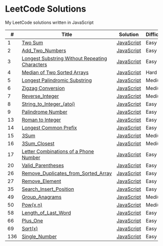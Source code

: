 # LeetCode Solutions

My LeetCode solutions written in JavaScript


| # | Title | Solution | Difficulty |
|---| ----- | -------- | ---------- |
|1|[Two Sum](https://leetcode.com/problems/two-sum/) | [JavaScript](./0001_Two_Sum/1_Two_Sum.js)|Easy|
|2|[Add_Two_Numbers](https://leetcode.com/problems/add-two-numbers/) | [JavaScript](./0002_Add_Two_Numbers/2_Add_Two_Numbers.js)|Easy|
|3|[Longest Substring Without Repeating Characters](https://leetcode.com/problems/longest-substring-without-repeating-characters/) | [JavaScript](./0003_Longest_Substring_Without_Repeating_Characters/3_Longest_Substring_Without_Repeating_Characters.js)|Easy|
|4|[Median of Two Sorted Arrays](https://leetcode.com/problems/median-of-two-sorted-arrays/) | [JavaScript](./0004_Median_of_Two_Sorted_Arrays/4_Median_of_Two_Sorted_Arrays.js)|Hard|
|5|[Longest Palindromic Substring](https://leetcode.com/problems/longest-palindromic-substring/) | [JavaScript](./0005_Longest_Palindromic_Substring/5_Longest_Palindromic_Substring.js)|Medium|
|6|[Zigzag Conversion](https://leetcode.com/problems/zigzag-conversion/) | [JavaScript](./0006_Zigzag_Conversion/6_Zigzag_Conversion.js)|Medium|
|7|[Reverse_Integer](https://leetcode.com/problems/reverse-integer/) | [JavaScript](./0007_Reverse_Integer/7_Reverse_Integer.js)|Medium|
|8|[String_to_Integer_(atoi)](https://leetcode.com/problems/string-to-integer-atoi/) | [JavaScript](./0008_String_to_Integer_(atoi)/0008_String_to_Integer_(atoi).js)|Easy|
|9|[Palindrome Number](https://leetcode.com/problems/palindrome-number/) | [JavaScript](./0009_Palindrome_Number/9_Palindrome_Number.js)|Easy|
|13|[Roman to Integer](https://leetcode.com/problems/roman-to-integer/) | [JavaScript](./0013_Roman_to_Integer/13_Roman_to_Integer.js)|Easy|
|14|[Longest Common Prefix](https://leetcode.com/problems/longest-common-prefix/) | [JavaScript](./0014_Longest_Common_Prefix/14_Longest_Common_Prefix.js)|Easy|
|15|[3Sum](https://leetcode.com/problems/3sum/description/) | [JavaScript](./0015_3Sum/0015_3Sum.js)|Medium|
|16|[3Sum_Closest](https://leetcode.com/problems/3sum-closest/description/) | [JavaScript](./0016_3Sum_Closest/0016_3Sum_Closest.js)|Medium|
|17|[Letter Combinations of a Phone Number](https://leetcode.com/problems/letter-combinations-of-a-phone-number/description/) | [JavaScript](./0017_Letter_Combinations_of_a_Phone_Number/0017_Letter_Combinations_of_a_Phone_Number.js)|Easy|
|20|[Valid_Parentheses](https://leetcode.com/problems/valid-parentheses/) | [JavaScript](./0020_Valid_Parentheses/20_Valid_Parentheses.js)|Easy|
|26|[Remove_Duplicates_from_Sorted_Array](https://leetcode.com/problems/remove-duplicates-from-sorted-array/) | [JavaScript](./0026_Remove_Duplicates_from_Sorted_Array/26_Remove_Duplicates_from_Sorted_Array.js)|Easy|
|27|[Remove_Element](https://leetcode.com/problems/remove-element/) | [JavaScript](./0027_Remove_Element/27_Remove_Element.js)|Easy|
|35|[Search_Insert_Position](https://leetcode.com/problems/search-insert-position/) | [JavaScript](./0035_Search_Insert_Position/35_Search_Insert_Position.js)|Easy|
|49|[Group_Anagrams](https://leetcode.com/problems/group-anagrams/description/) | [JavaScript](./0049_Group_Anagrams/0049_Group_Anagrams.js)|Medium|
|50|[Pow(x,n)](https://leetcode.com/problems/powx-n/description/) | [JavaScript](./0050_Pow(x,n)/0050_Pow(x,n).js)|Medium|
|58|[Length_of_Last_Word](https://leetcode.com/problems/length-of-last-word/) | [JavaScript](./0058_Length_of_Last_Word/58_Length_of_Last_Word.js)|Easy|
|66|[Plus_One](https://leetcode.com/problems/plus-one/) | [JavaScript](./0066_Plus_One/66_Plus_One.js)|Easy|
|69|[Sqrt(x)](https://leetcode.com/problems/sqrtx/) | [JavaScript](./0069_Sqrt(x)/69_Sqrt(x).js)|Easy|
|136|[Single_Number](https://leetcode.com/problems/single-number/) | [JavaScript](./0136_Single_Number/136_Single_Number.js)|Easy|
